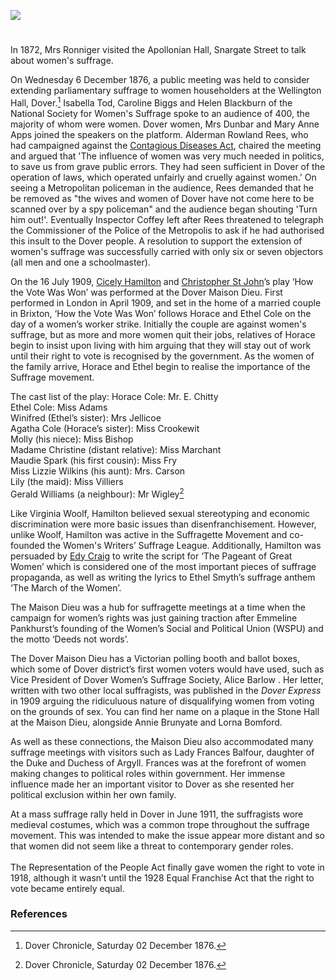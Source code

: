 <a href="https://www.kent-maps.online"><img src="https://www.kent-maps.online/juncture/ve-button.png"></a>

<param ve-config title="Women's Suffrage In Dover" author="Madeleine Byatt, Anneliese Woodhouse and Michelle Crowther" layout="vtl" banner="xxx">

<param ve-entity eid="Q179224" aliases="Dover">
<param ve-entity eid="Q15243899" aliases="Maison Dieu">

#

In 1872, Mrs Ronniger visited the Apollonian Hall, Snargate Street to talk about women's suffrage.

On Wednesday 6 December 1876, a public meeting was held to consider extending parliamentary suffrage to women householders at the Wellington Hall, Dover.[^ref1] Isabella Tod, Caroline Biggs and Helen Blackburn of the National Society for Women's Suffrage spoke to an audience of 400, the majority of whom were women. Dover women, Mrs Dunbar and Mary Anne Apps joined the speakers on the platform. Alderman Rowland Rees, who had campaigned against the [Contagious Diseases Act](/19c/19c-contagious-diseases/), chaired the meeting and argued that 'The influence of women was very much needed in politics, to save us from grave public errors. They had seen sufficient in Dover of the operation of laws, which operated unfairly and cruelly against women.' On seeing a Metropolitan policeman in the audience, Rees demanded that he be removed as "the wives and women of Dover have not come here to be scanned over by a spy policeman" and the audience began shouting 'Turn him out!'. Eventually Inspector Coffey left after Rees threatened to telegraph the Commissioner of the Police of the Metropolis to ask if he had authorised this insult to the Dover people. A resolution to support the extension of women's suffrage was successfully carried with only six or seven objectors (all men and one a schoolmaster). 

On the 16 July 1909, [Cicely Hamilton](/20c/20c-hamilton-biography) and [Christopher St John](/20c/20c-st-john-biography)’s play ‘How the Vote Was Won’ was performed at the Dover Maison Dieu. First performed in London in April 1909, and set in the home of a married couple in Brixton, ‘How the Vote Was Won’ follows Horace and Ethel Cole on the day of a women’s worker strike. Initially the couple are against women's suffrage, but as more and more women quit their jobs, relatives of Horace begin to insist upon living with him arguing that they will stay out of work until their right to vote is recognised by the government. As the women of the family arrive, Horace and Ethel begin to realise the importance of the Suffrage movement.

The cast list of the play:
Horace Cole: Mr. E. Chitty   
Ethel Cole: Miss Adams   
Winifred (Ethel’s sister): Mrs Jellicoe   
Agatha Cole (Horace’s sister): Miss Crookewit   
Molly (his niece): Miss Bishop   
Madame Christine (distant relative): Miss Marchant   
Maudie Spark (his first cousin): Miss Fry   
Miss Lizzie Wilkins (his aunt): Mrs. Carson   
Lily (the maid): Miss Villiers   
Gerald Williams (a neighbour): Mr Wigley[^ref1] 

Like Virginia Woolf, Hamilton believed sexual stereotyping and economic discrimination were more basic issues than disenfranchisement. However, unlike Woolf, Hamilton was active in the Suffragette Movement and co-founded the Women's Writers’ Suffrage League. Additionally, Hamilton was persuaded by [Edy Craig](/20c/20c-craig-biography/) to write the script for ‘The Pageant of Great Women’ which is considered one of the most important pieces of suffrage propaganda, as well as writing the lyrics to Ethel Smyth’s suffrage anthem ‘The March of the Women’. 

The Maison Dieu was a hub for suffragette meetings at a time when the campaign for women’s rights was just gaining traction after Emmeline Pankhurst’s founding of the Women’s Social and Political Union (WSPU) and the motto ‘Deeds not words’. 

The Dover Maison Dieu has a Victorian polling booth and ballot boxes, which some of Dover district’s first women voters would have used, such as Vice President of Dover Women’s Suffrage Society, Alice Barlow . Her letter, written with two other local suffragists, was published in the _Dover Express_ in 1909 arguing the ridiculuous nature of disqualifying women from voting on the grounds of sex. You can find her name  on a plaque in the Stone Hall at the Maison Dieu, alongside  Annie Brunyate and Lorna Bomford.
<param ve-image url="https://stor.artstor.org/stor/188d8a9b-7514-4dd2-99ce-040624cef0e6" label="Plaque to Dover suffragists in the Maison Dieu" attribution="Martin Crowther">

As well as these connections, the Maison Dieu also accommodated many suffrage meetings with visitors such as Lady Frances Balfour, daughter of the Duke and Duchess of Argyll. Frances was at the forefront of women making changes to political roles within government. Her immense influence made her an important visitor to Dover as she resented her political exclusion within her own family.

At a mass suffrage rally held in Dover in June 1911, the suffragists wore medieval costumes, which was a common trope throughout the suffrage movement. This was intended to make the issue appear more distant and so that women did not seem like a threat to contemporary gender roles.
<br><br>
The Representation of the People Act finally gave women the right to vote in 1918, although it wasn’t until the 1928 Equal Franchise Act that the right to vote became entirely equal.

### References

[^ref1]: Dover Chronicle, Saturday 02 December 1876.
[^ref1]: Godfrey, J. 'Suffragettes of Kent’
